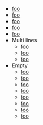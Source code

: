 
- [foo](/url)
- [foo]( /url )
- [foo](
    /url
  )
- [foo](/url
  )
- [foo](
    /url)
- Multi lines
  - [foo](/url
    "title")
  - [foo]( /url
    "title" )
  - [foo](
      /url
      "title"
    )
- Empty
  - [foo]()
  - [foo](<>)
  - [foo]( )
  - [foo]( <> )
  - [foo](
    )
  - [foo](
      <>
    )
  - [foo](<>
    )
  - [foo](
      <>)
